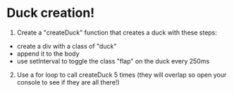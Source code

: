 # Duck creation!

 1. Create a "createDuck" function that creates a duck with these steps:
  - create a div with a class of "duck" 
  - append it to the body
  - use setInterval to toggle the class "flap" on the duck every 250ms


2. Use a for loop to call createDuck 5 times (they will overlap so open your console to see if they are all there!)